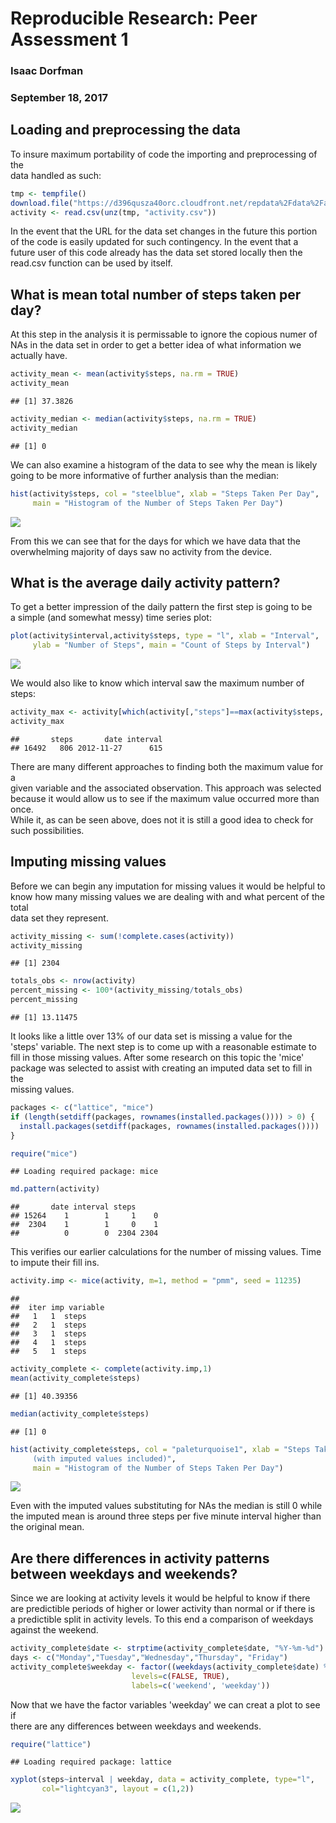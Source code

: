 # Reproducible Research: Peer Assessment 1


### Isaac Dorfman
### September 18, 2017

## Loading and preprocessing the data

To insure maximum portability of code the importing and preprocessing of the  
data handled as such:


```r
tmp <- tempfile()
download.file("https://d396qusza40orc.cloudfront.net/repdata%2Fdata%2Factivity.zip",tmp)
activity <- read.csv(unz(tmp, "activity.csv"))
```

In the event that the URL for the data set changes in the future this portion  
of the code is easily updated for such contingency.  In the event that a  
future user of this code already has the data set stored locally then the  
read.csv function can be used by itself.

## What is mean total number of steps taken per day?

At this step in the analysis it is permissable to ignore the copious numer of  
NAs in the data set in order to get a better idea of what information we  
actually have.


```r
activity_mean <- mean(activity$steps, na.rm = TRUE)
activity_mean
```

```
## [1] 37.3826
```

```r
activity_median <- median(activity$steps, na.rm = TRUE)
activity_median
```

```
## [1] 0
```

We can also examine a histogram of the data to see why the mean is likely  
going to be more informative of further analysis than the median:


```r
hist(activity$steps, col = "steelblue", xlab = "Steps Taken Per Day",
     main = "Histogram of the Number of Steps Taken Per Day")
```

![](figure/unnamed-chunk-3-1.png)<!-- -->

From this we can see that for the days for which we have data that the  
overwhelming majority of days saw no activity from the device.

## What is the average daily activity pattern?

To get a better impression of the daily pattern the first step is going to be  
a simple (and somewhat messy) time series plot:


```r
plot(activity$interval,activity$steps, type = "l", xlab = "Interval", 
     ylab = "Number of Steps", main = "Count of Steps by Interval")
```

![](figure/unnamed-chunk-4-1.png)<!-- -->

We would also like to know which interval saw the maximum number of steps:


```r
activity_max <- activity[which(activity[,"steps"]==max(activity$steps, na.rm = TRUE)),]
activity_max
```

```
##       steps       date interval
## 16492   806 2012-11-27      615
```

There are many different approaches to finding both the maximum value for a  
given variable and the associated observation.  This approach was selected  
because it would allow us to see if the maximum value occurred more than once.  
While it, as can be seen above, does not it is still a good idea to check for  
such possibilities.

## Imputing missing values

Before we can begin any imputation for missing values it would be helpful to  
know how many missing values we are dealing with and what percent of the total  
data set they represent.


```r
activity_missing <- sum(!complete.cases(activity))
activity_missing
```

```
## [1] 2304
```

```r
totals_obs <- nrow(activity)
percent_missing <- 100*(activity_missing/totals_obs)
percent_missing
```

```
## [1] 13.11475
```

It looks like a little over 13% of our data set is missing a value for the  
'steps' variable.  The next step is to come up with a reasonable estimate to  
fill in those missing values.  After some research on this topic the 'mice'  
package was selected to assist with creating an imputed data set to fill in the  
missing values.


```r
packages <- c("lattice", "mice")
if (length(setdiff(packages, rownames(installed.packages()))) > 0) {
  install.packages(setdiff(packages, rownames(installed.packages())))  
}
```


```r
require("mice")
```

```
## Loading required package: mice
```

```r
md.pattern(activity)
```

```
##       date interval steps     
## 15264    1        1     1    0
##  2304    1        1     0    1
##          0        0  2304 2304
```

This verifies our earlier calculations for the number of missing values.  Time  
to impute their fill ins.  


```r
activity.imp <- mice(activity, m=1, method = "pmm", seed = 11235)
```

```
## 
##  iter imp variable
##   1   1  steps
##   2   1  steps
##   3   1  steps
##   4   1  steps
##   5   1  steps
```

```r
activity_complete <- complete(activity.imp,1)
mean(activity_complete$steps)
```

```
## [1] 40.39356
```

```r
median(activity_complete$steps)
```

```
## [1] 0
```


```r
hist(activity_complete$steps, col = "paleturquoise1", xlab = "Steps Taken Per Day 
     (with imputed values included)",
     main = "Histogram of the Number of Steps Taken Per Day")
```

![](figure/unnamed-chunk-10-1.png)<!-- -->

Even with the imputed values substituting for NAs the median is still 0 while  
the imputed mean is around three steps per five minute interval higher than  
the original mean.

## Are there differences in activity patterns between weekdays and weekends?

Since we are looking at activity levels it would be helpful to know if there  
are predictible periods of higher or lower activity than normal or if there is  
a predictible split in activity levels.  To this end a comparison of weekdays  
against the weekend.


```r
activity_complete$date <- strptime(activity_complete$date, "%Y-%m-%d")
days <- c("Monday","Tuesday","Wednesday","Thursday", "Friday")
activity_complete$weekday <- factor((weekdays(activity_complete$date) %in% days), 
                           levels=c(FALSE, TRUE), 
                           labels=c('weekend', 'weekday'))
```

Now that we have the factor variables 'weekday' we can creat a plot to see if  
there are any differences between weekdays and weekends.


```r
require("lattice")
```

```
## Loading required package: lattice
```

```r
xyplot(steps~interval | weekday, data = activity_complete, type="l", 
       col="lightcyan3", layout = c(1,2))
```

![](figure/unnamed-chunk-12-1.png)<!-- -->
